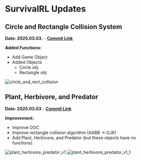 # SurvivalRL Updates

## Circle and Rectangle Collision System

**Date: 2025.03.03.** - [**Commit Link**](https://github.com/kar7mp5/SurvivalRL/commit/27968305b239fde20802f6942b82fc8bffc1c955)

**Added Functions:**

-   Add Game Object
-   Added Objects
    -   Circle obj
    -   Rectangle obj

![circle_and_rect_collision](./docs/circle_and_rect_collision.gif)

## Plant, Herbivore, and Predator

**Date: 2025.03.03** - [**Commit Link**](https://github.com/kar7mp5/SurvivalRL/commit/f1abcdb2f6f2a5673954d47ea583f328184bf76e)

**Improvement:**

-   Improve OOC
-   Improve rectangle collision algorithm (AABB -> GJK)
-   Add Plant, Herbivore, and Predator (but these objects have no functions).

![plant_herbivore_predator_v1](./docs/plant_herbivore_predator_v1.gif)
![plant_herbivore_predator_v1_1](./docs/plant_herbivore_predator_v1-1.gif)
